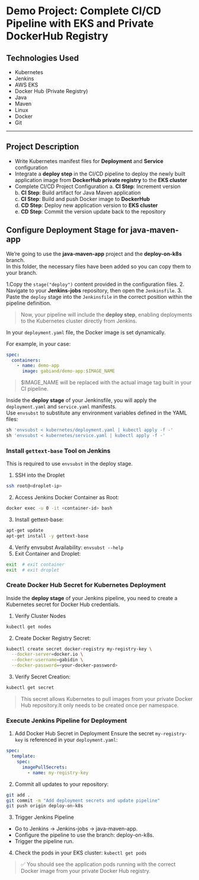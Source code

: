 # Demo Project: Complete CI/CD Pipeline with EKS and Private DockerHub Registry

## Technologies Used
- Kubernetes  
- Jenkins  
- AWS EKS  
- Docker Hub (Private Registry)  
- Java  
- Maven  
- Linux  
- Docker  
- Git  

---

## Project Description
- Write Kubernetes manifest files for **Deployment** and **Service** configuration  
- Integrate a **deploy step** in the CI/CD pipeline to deploy the newly built application image from **DockerHub private registry** to the **EKS cluster**  
- Complete CI/CD Project Configuration
a. **CI Step**: Increment version  
b. **CI Step**: Build artifact for Java Maven application  
c. **CI Step**: Build and push Docker image to **DockerHub**  
d. **CD Step**: Deploy new application version to **EKS cluster**  
e. **CD Step**: Commit the version update back to the repository  

## Configure Deployment Stage for java-maven-app

We’re going to use the **java-maven-app** project and the **deploy-on-k8s** branch.  
In this folder, the necessary files have been added so you can copy them to your branch.

1.Copy the `stage("deploy")` content provided in the configuration files.
2. Navigate to your **Jenkins-jobs** repository, then open the `Jenkinsfile`.
3. Paste the `deploy` stage into the `Jenkinsfile` in the correct position within the pipeline definition.
>  Now, your pipeline will include the **deploy step**, enabling deployments to the Kubernetes cluster directly from Jenkins.  

In your `deployment.yaml` file, the Docker image is set dynamically.  

For example, in your case:

```yaml
spec:
  containers:
    - name: demo-app
      image: gabiand/demo-app:$IMAGE_NAME
```

> $IMAGE_NAME will be replaced with the actual image tag built in your CI pipeline.

Inside the **deploy stage** of your Jenkinsfile, you will apply the `deployment.yaml` and `service.yaml` manifests.  
Use `envsubst` to substitute any environment variables defined in the YAML files:  

```groovy
sh 'envsubst < kubernetes/deployment.yaml | kubectl apply -f -'
sh 'envsubst < kubernetes/service.yaml | kubectl apply -f -'
```

### Install `gettext-base` Tool on Jenkins

This is required to use `envsubst` in the deploy stage.

1. SSH into the Droplet
```bash
ssh root@<droplet-ip>
```

2. Access Jenkins Docker Container as Root:
```bash
docker exec -u 0 -it <container-id> bash
```

3. Install gettext-base: 
```bash
apt-get update
apt-get install -y gettext-base
```

4. Verify envsubst Availability: `envsubst --help`
5. Exit Container and Droplet:
```bash
exit  # exit container
exit  # exit droplet
```

### Create Docker Hub Secret for Kubernetes Deployment

Inside the **deploy stage** of your Jenkins pipeline, you need to create a Kubernetes secret for Docker Hub credentials.  

1. Verify Cluster Nodes
```bash
kubectl get nodes
```

2. Create Docker Registry Secret:
```bash
kubectl create secret docker-registry my-registry-key \
  --docker-server=docker.io \
  --docker-username=gabidin \
  --docker-password=<your-docker-password>
```

3. Verify Secret Creation:
```bash
kubectl get secret
```

> This secret allows Kubernetes to pull images from your private Docker Hub repository.It only needs to be created once per namespace.

### Execute Jenkins Pipeline for Deployment

1. Add Docker Hub Secret in Deployment
Ensure the secret `my-registry-key` is referenced in your `deployment.yaml`:
```yaml
spec:
  template:
    spec:
      imagePullSecrets:
        - name: my-registry-key
```

2. Commit all updates to your repository:
```bash
git add .
git commit -m "Add deployment secrets and update pipeline"
git push origin deploy-on-k8s
```

3. Trigger Jenkins Pipeline
- Go to Jenkins → Jenkins-jobs → java-maven-app.
- Configure the pipeline to use the branch: deploy-on-k8s.
- Trigger the pipeline run.
4. Check the pods in your EKS cluster: `kubectl get pods`
> ✅ You should see the application pods running with the correct Docker image from your private Docker Hub registry.
